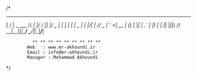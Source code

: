 /*
  __  __ ___      _   _  ___  _  ___  _   _ _  _ ___ ___ 
 |  \/  | _ \___ /_\ | |/ / || |/ _ \| | | | \| |   \_ _|
 | |\/| |   /___/ _ \| ' <| __ | (_) | |_| | .` | |) | | 
 |_|  |_|_|_\  /_/ \_\_|\_\_||_|\___/ \___/|_|\_|___/___|
                                                         
              ** ** ** ** ** ** ** ** **
			Web   : www.mr-akhoundi.ir
			Email : info@mr-akhoundi.ir
			Manager : Mohammad Akhoundi

*/
